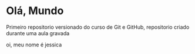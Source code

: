 # Olá, Mundo
 Primeiro repositorio versionado do curso de Git e GitHub, repositorio criado durante uma aula gravada
 
oi, meu nome é jessica 
